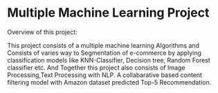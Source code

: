 # Multiple Machine Learning Project

Overview of this project:

This project consists of a multiple machine learning Algorithms and Consists of varies way to Segmentation of e-commerce by applying classification models like KNN-Classifier, Decision tree, Random Forest classifier etc. And Together this project also consists of Image Processing,Text Processing with NLP. A collabarative based content filtering model with Amazon dataset predicted Top-5 Recommendation.




